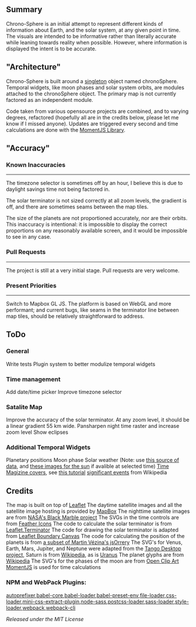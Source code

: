 ## Summary
Chrono-Sphere is an initial attempt to represent different kinds of information about Earth, and the solar system, at any given point in time. The visuals are intended to be informative rather than literally accurate while leaning towards reality when possible. However, where information is displayed the intent is to be accurate.

## "Architecture"
Chrono-Sphere is built around a [singleton](https://en.wikipedia.org/wiki/Singleton_pattern) object named chronoSphere. Temporal widgets, like moon phases and solar system orbits, are modules attached to the chronoSphere object. The primary map is not currently factored as an independent module.

Code taken from various opensource projects are combined, and to varying degrees, refactored (hopefully all are in the credits below, please let me know if I missed anyone). Updates are triggered every second and time calculations are done with the [MomentJS Library](https://momentjs.com). 

## "Accuracy"

### Known Inaccuracies
***
The timezone selector is sometimes off by an hour, I believe this is due to daylight savings time not being factored in.

The solar terminator is not sized correctly at all zoom levels, the gradient is off, and there are sometimes seams between the map tiles.

The size of the planets are not proportioned accurately, nor are their orbits. This inaccuracy is intentional: it is impossible to display the correct proportions on any reasonably available screen, and it would be impossible to see in any case.

### Pull Requests
***
The project is still at a very initial stage. Pull requests are very welcome.

### Present Priorities
***
Switch to Mapbox GL JS. The platform is based on WebGL and more performant; and current bugs, like seams in the terminator line between map tiles, should be relatively straightforward to address.

## ToDo
### General
Write tests
Plugin system to better modulize temporal widgets

### Time management
Add date/time picker
Improve timezone selector

### Satalite Map
Improve the accuracy of the solar terminator. At any zoom level, it should be a linear gradient 55 km wide.
Pansharpen night time raster and increase zoom level
Show eclipses

### Additional Temporal Widgets
Planetary positions
Moon phase
Solar weather (Note: use [this source of data](https://www.spaceweatherlive.com), and [these images for the sun]() if avalible at selected time)
[Time Magizine covers](), see [this tutorial](https://www.pyimagesearch.com/2015/10/12/scraping-images-with-python-and-scrapy/)
[significant events]() from Wikipedia

## Credits
The map is built on top of [Leaflet](https://leafletjs.com)
The daytime satellite images and all the satellite image hosting is provided by [MapBox](https://www.mapbox.com/)
The nighttime satellite images are from [NASA's Black Marble project](https://earthobservatory.nasa.gov/Features/NightLights/page3.php)
The SVGs in the time controls are from [Feather Icons](https://feathericons.com/)
The code to calculate the solar terminator is from [Leaflet.Terminator](https://github.com/joergdietrich/Leaflet.Terminator/)
The code for drawing the solar terminator is adapted from [Leaflet Boundary Canvas](https://github.com/aparshin/leaflet-boundary-canvas)
The code for calculating the position of the planets is from [a subset of Martin Vézina's jsOrrery](https://github.com/mgvez/planet-positions)
The SVG's for Venus, Earth, Mars, Jupiter, and Neptune were adapted from the [Tango Desktop project](http://tango.freedesktop.org/Tango_Desktop_Project), Saturn is from [Wikipedia](https://commons.wikimedia.org/wiki/File:Saturn-148300.svg), as is [Uranus](https://commons.wikimedia.org/wiki/File:Uranus2-by_Merlin2525.svg) 
The planet glyphs are from [Wikipedia](https://en.wikipedia.org/wiki/Astronomical_symbols#Symbols_for_the_planets)
The SVG's for the phases of the moon are from [Open Clip Art](https://openclipart.org)
[MomentJS](https://momentjs.com) is used for time calculations

### NPM and WebPack Plugins:
[autoprefixer](https://www.npmjs.com/package/autoprefixer),[babel-core](https://www.npmjs.com/package/babel-core),[babel-loader](https://www.npmjs.com/package/babel-loader),[babel-preset-env](https://www.npmjs.com/package/babel-preset-env),[file-loader](https://www.npmjs.com/package/file-loader),[css-loader](https://www.npmjs.com/package/css-loader),[mini-css-extract-plugin](https://www.npmjs.com/package/mini-css-extract-plugin),[node-sass](https://www.npmjs.com/package/node-sass),[postcss-loader](https://www.npmjs.com/package/postcss-loader),[sass-loader](https://www.npmjs.com/package/sass-loader),[style-loader](https://www.npmjs.com/package/style-loader),[webpack](https://www.npmjs.com/package/webpack),[webpack-cli](https://www.npmjs.com/package/webpack-cli)



*Released under the MIT License*
